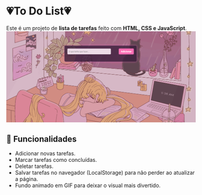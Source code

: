 #  💗To Do List💗


Este é um projeto de **lista de tarefas** feito com **HTML, CSS e JavaScript**.
![Preview do projeto](img.png)

## 🌟 Funcionalidades

- Adicionar novas tarefas.
- Marcar tarefas como concluídas.
- Deletar tarefas.
- Salvar tarefas no navegador (LocalStorage) para não perder ao atualizar a página.
- Fundo animado em GIF para deixar o visual mais divertido.
